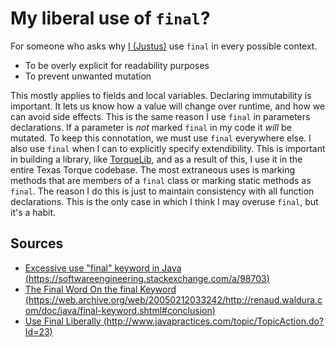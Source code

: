 # My liberal use of `final`?

For someone who asks why [I (Justus)](https://justusl.com) use `final` in every possible context.

* To be overly explicit for readability  purposes
* To prevent unwanted mutation

This mostly applies to fields and local variables. Declaring immutability is important.
It lets us know how a value will change over runtime, and how we can avoid side effects.
This is the same reason I use `final` in parameters declarations. If a parameter is *not*
marked `final` in my code it *will* be mutated. To keep this connotation, we must use `final`
everywhere else. I also use `final` when I can to explicitly specify extendibility. This is
important in building a library, like [TorqueLib](https://github.com/TexasTorque/TorqueLib),
and as a result of this, I use it in the entire Texas Torque codebase. The most extraneous
uses is marking methods that are members of a `final` class or marking static methods as `final`.
The reason I do this is just to maintain consistency with all function declarations. This
is the only case in which I think I may overuse `final`, but it's a habit.

## Sources

* [Excessive use "final" keyword in Java (https://softwareengineering.stackexchange.com/a/98703)](https://softwareengineering.stackexchange.com/a/98703)
* [The Final Word On the final Keyword (https://web.archive.org/web/20050212033242/http://renaud.waldura.com/doc/java/final-keyword.shtml#conclusion)](https://web.archive.org/web/20050212033242/http://renaud.waldura.com/doc/java/final-keyword.shtml#conclusion)
* [Use Final Liberally (http://www.javapractices.com/topic/TopicAction.do?Id=23)](http://www.javapractices.com/topic/TopicAction.do?Id=23)